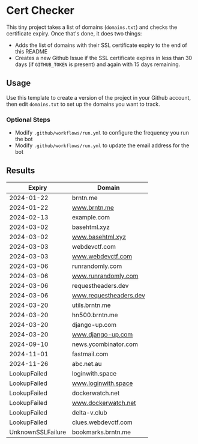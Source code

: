 # Cert Checker

This tiny project takes a list of domains (`domains.txt`) and checks the certificate expiry. Once that's done, it does two things:

- Adds the list of domains with their SSL certificate expiry to the end of this README
- Creates a new Github Issue if the SSL certificate expires in less than 30 days (if `GITHUB_TOKEN` is present) and again with 15 days remaining.


## Usage

Use this template to create a version of the project in your Github account, then edit `domains.txt` to set up the domains you want to track.


### Optional Steps

- Modify `.github/workflows/run.yml` to configure the frequency you run the bot
- Modify `.github/workflows/run.yml` to update the email address for the bot

## Results

| Expiry    | Domain   |
|-----------|----------|
| 2024-01-22 | brntn.me |
| 2024-01-22 | www.brntn.me |
| 2024-02-13 | example.com |
| 2024-03-02 | basehtml.xyz |
| 2024-03-02 | www.basehtml.xyz |
| 2024-03-03 | webdevctf.com |
| 2024-03-03 | www.webdevctf.com |
| 2024-03-06 | runrandomly.com |
| 2024-03-06 | www.runrandomly.com |
| 2024-03-06 | requestheaders.dev |
| 2024-03-06 | www.requestheaders.dev |
| 2024-03-20 | utils.brntn.me |
| 2024-03-20 | hn500.brntn.me |
| 2024-03-20 | django-up.com |
| 2024-03-20 | www.django-up.com |
| 2024-09-10 | news.ycombinator.com |
| 2024-11-01 | fastmail.com |
| 2024-11-26 | abc.net.au |
| LookupFailed | loginwith.space |
| LookupFailed | www.loginwith.space |
| LookupFailed | dockerwatch.net |
| LookupFailed | www.dockerwatch.net |
| LookupFailed | delta-v.club |
| LookupFailed | clues.webdevctf.com |
| UnknownSSLFailure | bookmarks.brntn.me |
